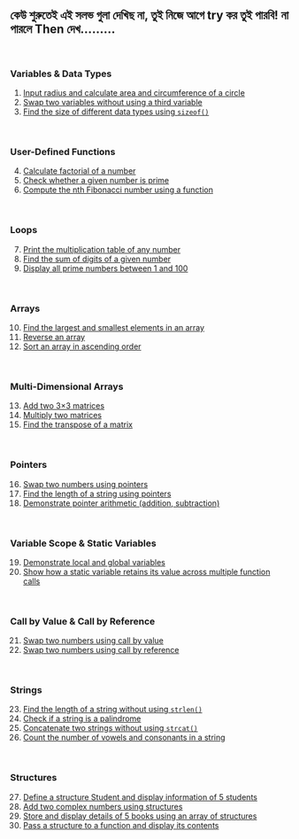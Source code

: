 ## কেউ শুরুতেই এই সলভ গুলা দেখিছ না, তুই নিজে আগে try কর তুই পারবি! না পারলে Then দেখ.........
<br>

### Variables & Data Types
1. [Input radius and calculate area and circumference of a circle](/01.c)
2. [Swap two variables without using a third variable](/02.c)
3. [Find the size of different data types using `sizeof()`](/03.c)

<br>


### User-Defined Functions

4. [Calculate factorial of a number](/04.c)
5. [Check whether a given number is prime](/05.c)
6. [Compute the nth Fibonacci number using a function](/06.c)

<br>

### Loops

7. [Print the multiplication table of any number](/07.c)
8. [Find the sum of digits of a given number](/08.c)
9. [Display all prime numbers between 1 and 100](/09.c)

<br>

### Arrays

10. [Find the largest and smallest elements in an array](/10.c)
11. [Reverse an array](/11.c)
12. [Sort an array in ascending order](/12.c)

<br>

### Multi-Dimensional Arrays

13. [Add two 3×3 matrices](/13.c)
14. [Multiply two matrices](/14.c)
15. [Find the transpose of a matrix](/15.c)

<br>

### Pointers

16. [Swap two numbers using pointers](/16.c)
17. [Find the length of a string using pointers](/17.c)
18. [Demonstrate pointer arithmetic (addition, subtraction)](/18.c)

<br>

### Variable Scope & Static Variables

19. [Demonstrate local and global variables](/19.c)
20. [Show how a static variable retains its value across multiple function calls](/20.c)

<br>

### Call by Value & Call by Reference

21. [Swap two numbers using call by value](/21.c)
22. [Swap two numbers using call by reference](/22.c)

<br>

### Strings

23. [Find the length of a string without using `strlen()`](/23.c)
24. [Check if a string is a palindrome](/24.c)
25. [Concatenate two strings without using `strcat()`](/25.c)
26. [Count the number of vowels and consonants in a string](/26.c)

<br>

### Structures

27. [Define a structure Student and display information of 5 students](/27.c)
28. [Add two complex numbers using structures](/28.c)
29. [Store and display details of 5 books using an array of structures](/29.c)
30. [Pass a structure to a function and display its contents](/30.c)